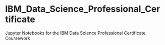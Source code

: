 # IBM_Data_Science_Professional_Certificate
Jupyter Notebooks for the IBM Data Science Professional Certificate Coursework
